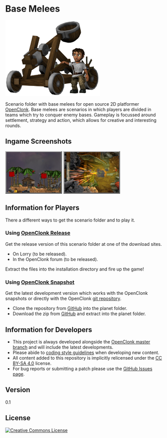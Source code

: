 Base Melees 
===========
<img src="https://raw.githubusercontent.com/MDT-Maikel/basemelees/master/Title.png" width=300>

Scenario folder with base melees for open source 2D platformer [OpenClonk](http://www.openclonk.org/). Base melees are scenarios in which players are divided in teams which try to conquer enemy bases. Gameplay is focussed around settlement, strategy and action, which allows for creative and interesting rounds.


Ingame Screenshots
-----------

<img src="https://raw.githubusercontent.com/MDT-Maikel/basemelees/master/Skylands.ocs/Title.png" width=180> 
<img src="https://raw.githubusercontent.com/MDT-Maikel/basemelees/master/Labyrinth.ocs/Title.png" width=180> 

Information for Players
-----------------------

There a different ways to get the scenario folder and to play it.

### Using [OpenClonk Release](http://www.openclonk.org/download/) ###

Get the release version of this scenario folder at one of the download sites.

* On Lorry (to be released). 
* In the OpenClonk forum (to be released).

Extract the files into the installation directory and fire up the game!

### Using [OpenClonk Snapshot](http://www.openclonk.org/nightly-builds/) ###

Get the latest development version which works with the OpenClonk snapshots or directly with the OpenClonk [git repository](https://git.openclonk.org/openclonk.git).

* Clone the repository from [GitHub](https://github.com/MDT-Maikel/basemelees) into the planet folder.
* Download the zip from [GitHub](https://github.com/MDT-Maikel/basemelees/archive/master.zip) and extract into the planet folder.


Information for Developers
----------------------------

* This project is always developed alongside the [OpenClonk master branch](https://git.openclonk.org/openclonk.git) and will include the latest developments.
* Please abide to [coding style guidelines](http://wiki.openclonk.org/w/C4Script_Style_Guidelines) when developing new content.
* All content added to this repository is implicitly relicensed under the [CC BY-SA 4.0](http://creativecommons.org/licenses/by-sa/4.0/) license.
* For bug reports or submitting a patch please use the [GitHub Issues page](https://github.com/MDT-Maikel/basemelees/issues).


Version
-------
0.1


License
-------
<a rel="license" href="http://creativecommons.org/licenses/by-sa/4.0/"><img alt="Creative Commons License" style="border-width:0" src="http://i.creativecommons.org/l/by-sa/4.0/88x31.png" /></a>